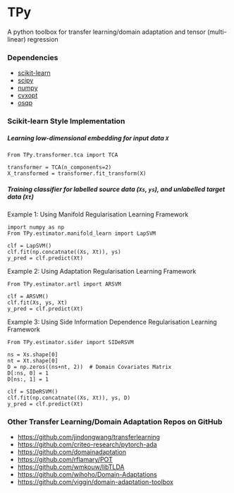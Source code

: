 # TPy
A python toolbox for transfer learning/domain adaptation and tensor (multi-linear) regression

### Dependencies
- [scikit-learn](http://scikit-learn.org/)
- [scipy](https://www.scipy.org/)
- [numpy](http://www.numpy.org/)
- [cvxopt](http://cvxopt.org/)
- [osqp](https://osqp.org/)
<!-- - [cvxpy](http://www.cvxpy.org/) -->
<!-- - [pytorch](https://pytorch.org/) -->


### Scikit-learn Style Implementation

##### Learning low-dimensional embedding for input data `X`
```
From TPy.transformer.tca import TCA

transformer = TCA(n_components=2)
X_transformed = transformer.fit_transform(X)
```

##### Training classifier for labelled source data (`Xs`, `ys`), and unlabelled target data (`Xt`)

Example 1: Using Manifold Regularisation Learning Framework
```
import numpy as np
From TPy.estimator.manifold_learn import LapSVM

clf = LapSVM()
clf.fit(np.concatnate((Xs, Xt)), ys)
y_pred = clf.predict(Xt)
```

Example 2: Using Adaptation Regularisation Learning Framework
```
From TPy.estimator.artl import ARSVM

clf = ARSVM()
clf.fit(Xs, ys, Xt)
y_pred = clf.predict(Xt)
```

Example 3: Using Side Information Dependence Regularisation Learning Framework
```
From TPy.estimator.sider import SIDeRSVM

ns = Xs.shape[0]
nt = Xt.shape[0]
D = np.zeros((ns+nt, 2))  # Domain Covariates Matrix
D[:ns, 0] = 1
D[ns:, 1] = 1

clf = SIDeRSVM()
clf.fit(np.concatnate((Xs, Xt)), ys, D)
y_pred = clf.predict(Xt)
```


<!-- ### References
- [Transfer Feature Learning with Joint Distribution Adaptation (JDA)](http://openaccess.thecvf.com/content_iccv_2013/papers/Long_Transfer_Feature_Learning_2013_ICCV_paper.pdf) [Long et al.,](http://ise.thss.tsinghua.edu.cn/~mlong/) in ICCV, 2013. [[Matlab Code by Author]](http://ise.thss.tsinghua.edu.cn/~mlong/doc/joint-distribution-adaptation-iccv13.zip)
- Domain adaptation via transfer component analysis (TCA)[Paper](http://www.aaai.org/ocs/index.php/IJCAI/IJCAI-09/paper/download/294/962) [Pan et al..,](http://www.ntu.edu.sg/home/sinnopan/index.html) in IJCAI, 2009. 
- Wang, J., Chen, Y., Hao, S., Feng, W., & Shen, Z. (2017, November). Balanced distribution adaptation for transfer learning. In 2017 IEEE International Conference on Data Mining (ICDM) (pp. 1129-1134). IEEE. -->
<!-- - Visual domain adaptation via transfer feature learning (VDA). Tahmoresnezhad, J. and Hashemi, S., 2017. Knowledge and Information Systems, 50(2), pp.585-605.
- Cross-domain video concept detection using adaptive svms. Yang, J., Yan, R., & Hauptmann, A. G. (2007, September). In Proceedings of the 15th ACM international conference on Multimedia (pp. 188-197). ACM.
- Cross-domain learning methods for high-level visual concept classification.Jiang, W., Zavesky, E., Chang, S.-F., and Loui, A.  In Image Processing, ICIP, 2008. 15th IEEE International Conference on (2008), IEEE, pp. 161-164.
- Song, X. and Lu, H., 2017, February. Multilinear regression for embedded feature selection with application to fMRI analysis. In     Thirty-First AAAI Conference on Artificial Intelligence (AAAI2017). -->

### Other Transfer Learning/Domain Adaptation Repos on GitHub
- https://github.com/jindongwang/transferlearning
- https://github.com/criteo-research/pytorch-ada
- https://github.com/domainadaptation
- https://github.com/rflamary/POT
- https://github.com/wmkouw/libTLDA
- https://github.com/wihoho/Domain-Adaptations
- https://github.com/viggin/domain-adaptation-toolbox
